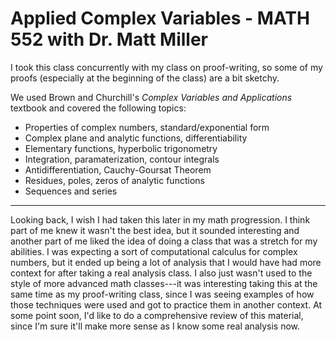 # Applied Complex Variables - MATH 552 with Dr. Matt Miller

I took this class concurrently with my class on proof-writing, so some of my proofs (especially at the beginning of the class) are a bit sketchy.

We used Brown and Churchill's *Complex Variables and Applications* textbook and covered the following topics:
- Properties of complex numbers, standard/exponential form
- Complex plane and analytic functions, differentiability
- Elementary functions, hyperbolic trigonometry
- Integration, paramaterization, contour integrals
- Antidifferentiation, Cauchy-Goursat Theorem
- Residues, poles, zeros of analytic functions
- Sequences and series

---

Looking back, I wish I had taken this later in my math progression. I think part of me knew it wasn't the best idea, but it sounded interesting and another part of me liked the idea of doing a class that was a stretch for my abilities. I was expecting a sort of computational calculus for complex numbers, but it ended up being a lot of analysis that I would have had more context for after taking a real analysis class. I also just wasn't used to the style of more advanced math classes---it was interesting taking this at the same time as my proof-writing class, since I was seeing examples of how those techniques were used and got to practice them in another context. At some point soon, I'd like to do a comprehensive review of this material, since I'm sure it'll make more sense as I know some real analysis now.